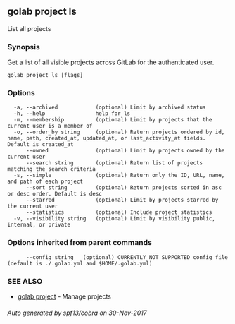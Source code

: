 ## golab project ls

List all projects

### Synopsis


Get a list of all visible projects across GitLab for the authenticated user.

```
golab project ls [flags]
```

### Options

```
  -a, --archived            (optional) Limit by archived status
  -h, --help                help for ls
  -m, --membership          (optional) Limit by projects that the current user is a member of
  -o, --order_by string     (optional) Return projects ordered by id, name, path, created_at, updated_at, or last_activity_at fields. Default is created_at
      --owned               (optional) Limit by projects owned by the current user
      --search string       (optional) Return list of projects matching the search criteria
  -s, --simple              (optional) Return only the ID, URL, name, and path of each project
      --sort string         (optional) Return projects sorted in asc or desc order. Default is desc
      --starred             (optional) Limit by projects starred by the current user
      --statistics          (optional) Include project statistics
  -v, --visibility string   (optional) Limit by visibility public, internal, or private
```

### Options inherited from parent commands

```
      --config string   (optional) CURRENTLY NOT SUPPORTED config file (default is ./.golab.yml and $HOME/.golab.yml)
```

### SEE ALSO
* [golab project](golab_project.md)	 - Manage projects

###### Auto generated by spf13/cobra on 30-Nov-2017
